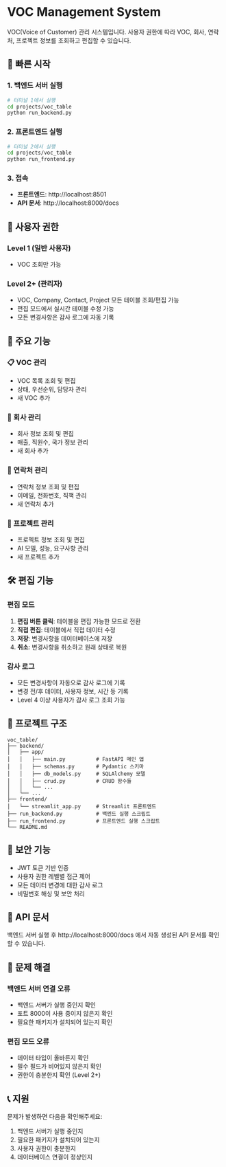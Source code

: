 # VOC Management System

VOC(Voice of Customer) 관리 시스템입니다. 사용자 권한에 따라 VOC, 회사, 연락처, 프로젝트 정보를 조회하고 편집할 수 있습니다.

## 🚀 빠른 시작

### 1. 백엔드 서버 실행
```bash
# 터미널 1에서 실행
cd projects/voc_table
python run_backend.py
```

### 2. 프론트엔드 실행
```bash
# 터미널 2에서 실행
cd projects/voc_table
python run_frontend.py
```

### 3. 접속
- **프론트엔드**: http://localhost:8501
- **API 문서**: http://localhost:8000/docs

## 👥 사용자 권한

### Level 1 (일반 사용자)
- VOC 조회만 가능

### Level 2+ (관리자)
- VOC, Company, Contact, Project 모든 테이블 조회/편집 가능
- 편집 모드에서 실시간 테이블 수정 가능
- 모든 변경사항은 감사 로그에 자동 기록

## 🔧 주요 기능

### 📋 VOC 관리
- VOC 목록 조회 및 편집
- 상태, 우선순위, 담당자 관리
- 새 VOC 추가

### 🏢 회사 관리
- 회사 정보 조회 및 편집
- 매출, 직원수, 국가 정보 관리
- 새 회사 추가

### 👥 연락처 관리
- 연락처 정보 조회 및 편집
- 이메일, 전화번호, 직책 관리
- 새 연락처 추가

### 🚀 프로젝트 관리
- 프로젝트 정보 조회 및 편집
- AI 모델, 성능, 요구사항 관리
- 새 프로젝트 추가

## 🛠️ 편집 기능

### 편집 모드
1. **편집 버튼 클릭**: 테이블을 편집 가능한 모드로 전환
2. **직접 편집**: 테이블에서 직접 데이터 수정
3. **저장**: 변경사항을 데이터베이스에 저장
4. **취소**: 변경사항을 취소하고 원래 상태로 복원

### 감사 로그
- 모든 변경사항이 자동으로 감사 로그에 기록
- 변경 전/후 데이터, 사용자 정보, 시간 등 기록
- Level 4 이상 사용자가 감사 로그 조회 가능

## 📁 프로젝트 구조

```
voc_table/
├── backend/
│   ├── app/
│   │   ├── main.py          # FastAPI 메인 앱
│   │   ├── schemas.py       # Pydantic 스키마
│   │   ├── db_models.py     # SQLAlchemy 모델
│   │   ├── crud.py          # CRUD 함수들
│   │   └── ...
│   └── ...
├── frontend/
│   └── streamlit_app.py     # Streamlit 프론트엔드
├── run_backend.py           # 백엔드 실행 스크립트
├── run_frontend.py          # 프론트엔드 실행 스크립트
└── README.md
```

## 🔐 보안 기능

- JWT 토큰 기반 인증
- 사용자 권한 레벨별 접근 제어
- 모든 데이터 변경에 대한 감사 로그
- 비밀번호 해싱 및 보안 처리

## 📝 API 문서

백엔드 서버 실행 후 http://localhost:8000/docs 에서 자동 생성된 API 문서를 확인할 수 있습니다.

## 🐛 문제 해결

### 백엔드 서버 연결 오류
- 백엔드 서버가 실행 중인지 확인
- 포트 8000이 사용 중이지 않은지 확인
- 필요한 패키지가 설치되어 있는지 확인

### 편집 모드 오류
- 데이터 타입이 올바른지 확인
- 필수 필드가 비어있지 않은지 확인
- 권한이 충분한지 확인 (Level 2+)

## 📞 지원

문제가 발생하면 다음을 확인해주세요:
1. 백엔드 서버가 실행 중인지
2. 필요한 패키지가 설치되어 있는지
3. 사용자 권한이 충분한지
4. 데이터베이스 연결이 정상인지
